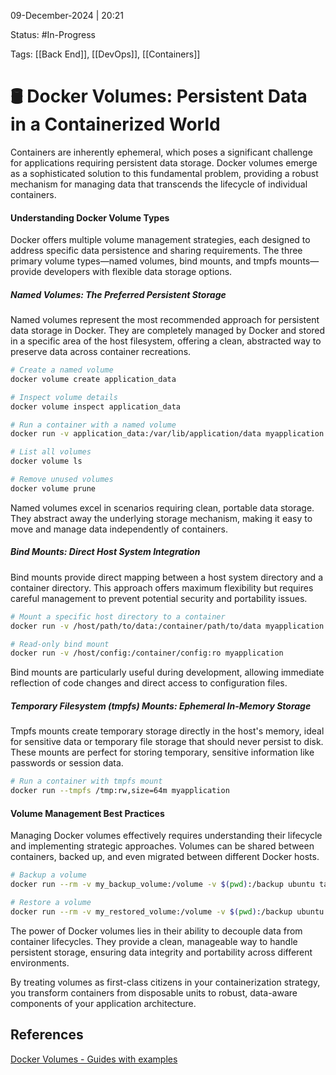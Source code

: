 09-December-2024 | 20:21

Status: #In-Progress 

Tags: [[Back End]], [[DevOps]], [[Containers]]

# 🛢️ Docker Volumes: Persistent Data in a Containerized World

Containers are inherently ephemeral, which poses a significant challenge for applications requiring persistent data storage. Docker volumes emerge as a sophisticated solution to this fundamental problem, providing a robust mechanism for managing data that transcends the lifecycle of individual containers.

#### Understanding Docker Volume Types

Docker offers multiple volume management strategies, each designed to address specific data persistence and sharing requirements. The three primary volume types—named volumes, bind mounts, and tmpfs mounts—provide developers with flexible data storage options.

##### Named Volumes: The Preferred Persistent Storage

Named volumes represent the most recommended approach for persistent data storage in Docker. They are completely managed by Docker and stored in a specific area of the host filesystem, offering a clean, abstracted way to preserve data across container recreations.

```bash
# Create a named volume
docker volume create application_data

# Inspect volume details
docker volume inspect application_data

# Run a container with a named volume
docker run -v application_data:/var/lib/application/data myapplication

# List all volumes
docker volume ls

# Remove unused volumes
docker volume prune
```

Named volumes excel in scenarios requiring clean, portable data storage. They abstract away the underlying storage mechanism, making it easy to move and manage data independently of containers.

##### Bind Mounts: Direct Host System Integration

Bind mounts provide direct mapping between a host system directory and a container directory. This approach offers maximum flexibility but requires careful management to prevent potential security and portability issues.

```bash
# Mount a specific host directory to a container
docker run -v /host/path/to/data:/container/path/to/data myapplication

# Read-only bind mount
docker run -v /host/config:/container/config:ro myapplication
```

Bind mounts are particularly useful during development, allowing immediate reflection of code changes and direct access to configuration files.

##### Temporary Filesystem (tmpfs) Mounts: Ephemeral In-Memory Storage

Tmpfs mounts create temporary storage directly in the host's memory, ideal for sensitive data or temporary file storage that should never persist to disk. These mounts are perfect for storing temporary, sensitive information like passwords or session data.

```bash
# Run a container with tmpfs mount
docker run --tmpfs /tmp:rw,size=64m myapplication
```

#### Volume Management Best Practices

Managing Docker volumes effectively requires understanding their lifecycle and implementing strategic approaches. Volumes can be shared between containers, backed up, and even migrated between different Docker hosts.

```bash
# Backup a volume
docker run --rm -v my_backup_volume:/volume -v $(pwd):/backup ubuntu tar cvf /backup/backup.tar /volume

# Restore a volume
docker run --rm -v my_restored_volume:/volume -v $(pwd):/backup ubuntu tar xvf /backup/backup.tar
```

The power of Docker volumes lies in their ability to decouple data from container lifecycles. They provide a clean, manageable way to handle persistent storage, ensuring data integrity and portability across different environments.

By treating volumes as first-class citizens in your containerization strategy, you transform containers from disposable units to robust, data-aware components of your application architecture.



## References
[Docker Volumes - Guides with examples](https://spacelift.io/blog/docker-volumes)